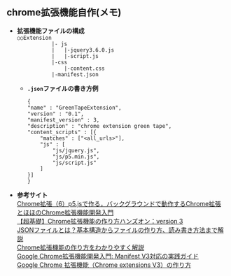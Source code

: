 ## chrome拡張機能自作(メモ)

- **拡張機能ファイルの構成**  
  `○○Extension`  
  `           |- js`  
  `           |   |-jquery3.6.0.js`  
  `           |   |-script.js`  
  `           |-css`  
  `               |-content.css`  
  `           |-manifest.json`

  - **`.json`ファイルの書き方例**  
    ```  
    {  
    "name" : "GreenTapeExtension",  
    "version" : "0.1",  
    "manifest_version" : 3,  
    "description" : "chrome extension green tape",  
    "content_scripts" : [{  
        "matches" : ["<all_urls>"],  
        "js" : [  
            "js/jquery.js",  
            "js/p5.min.js",  
            "js/script.js"  
        ]  
    }]  
    }
    ```

- **参考サイト**  
  [Chrome拡張（6）p5.jsで作る，バックグラウンドで動作するChrome拡張](https://takawo.hatenablog.com/entry/2017/11/06/214232)  
  [とほほのChrome拡張機能開発入門](https://www.tohoho-web.com/ex/chrome_extension.html#hello_world)  
  [【超基礎】Chrome拡張機能の作り方ハンズオン：version 3](https://yuki.world/how-to-develop-chrome-extension-basics/#t_Web)  
  [JSONファイルとは？基本構造からファイルの作り方、読み書き方法まで解説](https://and-engineer.com/articles/YUrUYBAAACUA2zGd)  
  [Chrome拡張機能の作り方をわかりやすく解説](https://www.dsk-cloud.com/blog/how-to-create-chrome-extension)  
  [Google Chrome拡張機能開発入門: Manifest V3対応の実践ガイド](https://neuralnetconsulting.info/google-chrome%E6%8B%A1%E5%BC%B5%E6%A9%9F%E8%83%BD%E9%96%8B%E7%99%BA%E5%85%A5%E9%96%80-manifest-v3%E5%AF%BE%E5%BF%9C%E3%81%AE%E5%AE%9F%E8%B7%B5%E3%82%AC%E3%82%A4%E3%83%89/#google_vignette)  
  [Google Chrome 拡張機能（Chrome extensions V3）の作り方](https://qiita.com/tomy0610/items/85d4e6abb1f1eefc519f)
